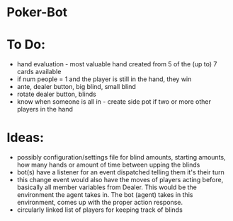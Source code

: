 # Poker-Bot

# To Do:
* hand evaluation - most valuable hand created from 5 of the (up to) 7 cards available
* if num people = 1 and the player is still in the hand, they win
* ante, dealer button, big blind, small blind
* rotate dealer button, blinds
* know when someone is all in - create side pot if two or more other players in the hand

# Ideas:
* possibly configuration/settings file for blind amounts, starting amounts, how many hands or amount of time between upping the blinds
* bot(s) have a listener for an event dispatched telling them it's their turn
* this change event would also have the moves of players acting before, basically all member variables from Dealer. This would be the environment the agent takes in. The bot (agent) takes in this environment, comes up with the proper action response.
* circularly linked list of players for keeping track of blinds